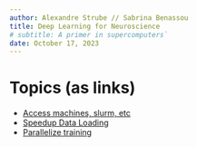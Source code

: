 ```yaml
---
author: Alexandre Strube // Sabrina Benassou
title: Deep Learning for Neuroscience
# subtitle: A primer in supercomputers`
date: October 17, 2023
---
```


# Topics (as links)

- [Access machines, slurm, etc](01-access-machines.html)
- [Speedup Data Loading](02-speedup-data-loading.html)
- [Parallelize training](03-parallelize-training.html)
